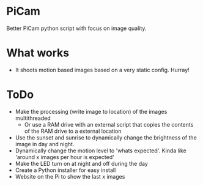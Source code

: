 # PiCam
Better PiCam python script with focus on image quality.

# What works
- It shoots motion based images based on a very static config. Hurray!

# ToDo
- Make the processing (write image to location) of the images multithreaded
  - Or use a RAM drive with an external script that copies the contents of the RAM drive to a external location
- Use the sunset and sunrise to dynamically change the brightness of the image in day and night.
- Dynamically change the motion level to 'whats expected'. Kinda like 'around x images per hour is expected'
- Make the LED turn on at night and off during the day
- Create a Python installer for easy install
- Website on the Pi to show the last x images
